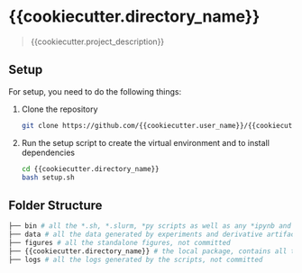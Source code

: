 # {{cookiecutter.directory_name}}

> {{cookiecutter.project_description}}

## Setup

For setup, you need to do the following things:


1. Clone the repository
    ```bash
    git clone https://github.com/{{cookiecutter.user_name}}/{{cookiecutter.directory_name}}.git
    ```

2. Run the setup script to create the virtual environment and to install dependencies
    ```bash
    cd {{cookiecutter.directory_name}}
    bash setup.sh
    ```

## Folder Structure

```bash
├── bin # all the *.sh, *.slurm, *py scripts as well as any *ipynb and *qmd notebooks
├── data # all the data generated by experiments and derivative artifacts, not committed except examples
├── figures # all the standalone figures, not committed
├── {{cookiecutter.directory_name}} # the local package, contains all the custom functions and tests
├── logs # all the logs generated by the scripts, not committed
```